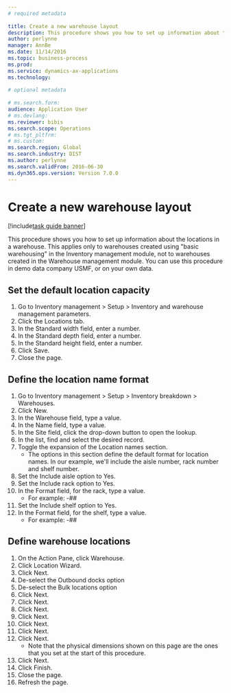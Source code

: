 ```yaml
--- 
# required metadata 
 
title: Create a new warehouse layout
description: This procedure shows you how to set up information about the locations in a warehouse. 
author: perlynne
manager: AnnBe 
ms.date: 11/14/2016
ms.topic: business-process 
ms.prod:  
ms.service: dynamics-ax-applications 
ms.technology:  
 
# optional metadata 
 
# ms.search.form:   
audience: Application User 
# ms.devlang:  
ms.reviewer: bibis
ms.search.scope: Operations 
# ms.tgt_pltfrm:  
# ms.custom:  
ms.search.region: Global
ms.search.industry: DIST
ms.author: perlynne
ms.search.validFrom: 2016-06-30 
ms.dyn365.ops.version: Version 7.0.0 
---
```

# Create a new warehouse layout

[!include[task guide banner](../../includes/task-guide-banner.md)]

This procedure shows you how to set up information about the locations in a warehouse. This applies only to warehouses created using "basic warehousing" in the Inventory management module, not to warehouses created in the Warehouse management module. You can use this procedure in demo data company USMF, or on your own data.


## Set the default location capacity
1. Go to Inventory management > Setup > Inventory and warehouse management parameters.
2. Click the Locations tab.
3. In the Standard width field, enter a number.
4. In the Standard depth field, enter a number.
5. In the Standard height field, enter a number.
6. Click Save.
7. Close the page.

## Define the location name format
1. Go to Inventory management > Setup > Inventory breakdown > Warehouses.
2. Click New.
3. In the Warehouse field, type a value.
4. In the Name field, type a value.
5. In the Site field, click the drop-down button to open the lookup.
6. In the list, find and select the desired record.
7. Toggle the expansion of the Location names section.
    * The options in this section define the default format for location names. In our example, we'll include the aisle number, rack number and shelf number.  
8. Set the Include aisle option to Yes.
9. Set the Include rack option to Yes. 
10. In the Format field, for the rack, type a value.
    * For example: -##  
11. Set the Include shelf option to Yes.
12. In the Format field, for the shelf, type a value.
    * For example: -##  

## Define warehouse locations
1. On the Action Pane, click Warehouse.
2. Click Location Wizard.
3. Click Next.
4. De-select the Outbound docks option
5. De-select the Bulk locations option
6. Click Next.
7. Click Next.
8. Click Next.
9. Click Next.
10. Click Next.
11. Click Next.
12. Click Next.
    * Note that the physical dimensions shown on this page are the ones that you set at the start of this procedure.  
13. Click Next.
14. Click Finish.
15. Close the page.
16. Refresh the page.


